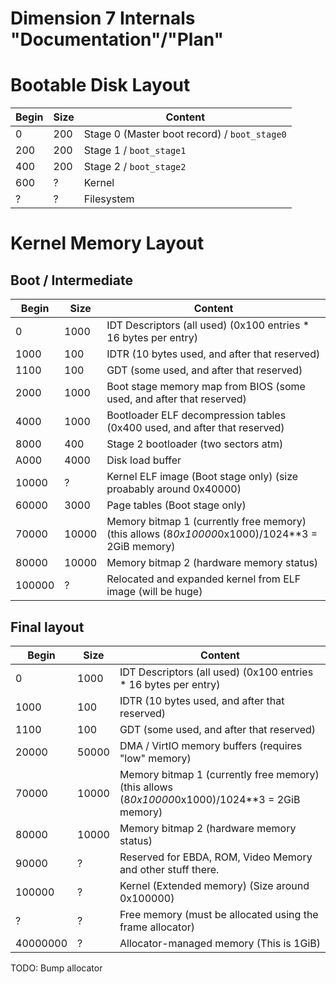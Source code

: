 Dimension 7 Internals "Documentation"/"Plan"
============================================

Bootable Disk Layout
====================

Begin | Size  | Content
------|-------|--------
    0 |   200 | Stage 0 (Master boot record) / `boot_stage0`
  200 |   200 | Stage 1 / `boot_stage1`
  400 |   200 | Stage 2 / `boot_stage2`
  600 |     ? | Kernel
    ? |     ? | Filesystem


Kernel Memory Layout
====================

Boot / Intermediate
-------------------

Begin | Size  | Content
------|-------|--------
     0|   1000| IDT Descriptors (all used) (0x100 entries * 16 bytes per entry)
  1000|    100| IDTR (10 bytes used, and after that reserved)
  1100|    100| GDT (some used, and after that reserved)
  2000|   1000| Boot stage memory map from BIOS (some used, and after that reserved)
  4000|   1000| Bootloader ELF decompression tables (0x400 used, and after that reserved)
  8000|    400| Stage 2 bootloader (two sectors atm)
  A000|   4000| Disk load buffer
 10000|      ?| Kernel ELF image (Boot stage only) (size proabably around 0x40000)
 60000|   3000| Page tables (Boot stage only)
 70000|  10000| Memory bitmap 1 (currently free memory) (this allows (8*0x10000*0x1000)/1024**3 = 2GiB memory)
 80000|  10000| Memory bitmap 2 (hardware memory status)
100000|      ?| Relocated and expanded kernel from ELF image (will be huge)

Final layout
------------

Begin   | Size  | Content
--------|-------|--------
       0|   1000| IDT Descriptors (all used) (0x100 entries * 16 bytes per entry)
    1000|    100| IDTR (10 bytes used, and after that reserved)
    1100|    100| GDT (some used, and after that reserved)
   20000|  50000| DMA / VirtIO memory buffers (requires "low" memory)
   70000|  10000| Memory bitmap 1 (currently free memory) (this allows (8*0x10000*0x1000)/1024**3 = 2GiB memory)
   80000|  10000| Memory bitmap 2 (hardware memory status)
   90000|      ?| Reserved for EBDA, ROM, Video Memory and other stuff there.
  100000|      ?| Kernel (Extended memory) (Size around 0x100000)
       ?|      ?| Free memory (must be allocated using the frame allocator)
40000000|      ?| Allocator-managed memory (This is 1GiB)

TODO: Bump allocator
